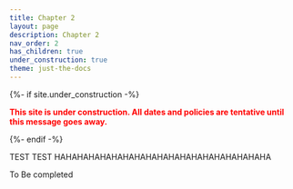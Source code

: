 ```yaml
---
title: Chapter 2
layout: page
description: Chapter 2
nav_order: 2
has_children: true
under_construction: true
theme: just-the-docs
---
```


{%- if site.under_construction -%}

<p class="warning" style="color:red">
<b><span style="color: red">This site is under construction. All dates and policies are tentative until this message goes away.</span></b>
</p>
{%- endif -%}

TEST TEST HAHAHAHAHAHAHAHAHAHAHAHAHAHAHAHAHAHAHA

To Be completed
